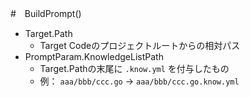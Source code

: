 #　BuildPrompt() 

* Target.Path
  * Target Codeのプロジェクトルートからの相対パス 
* PromptParam.KnowledgeListPath
  * Target.Pathの末尾に `.know.yml` を付与したもの
  * 例： `aaa/bbb/ccc.go` -> `aaa/bbb/ccc.go.know.yml`